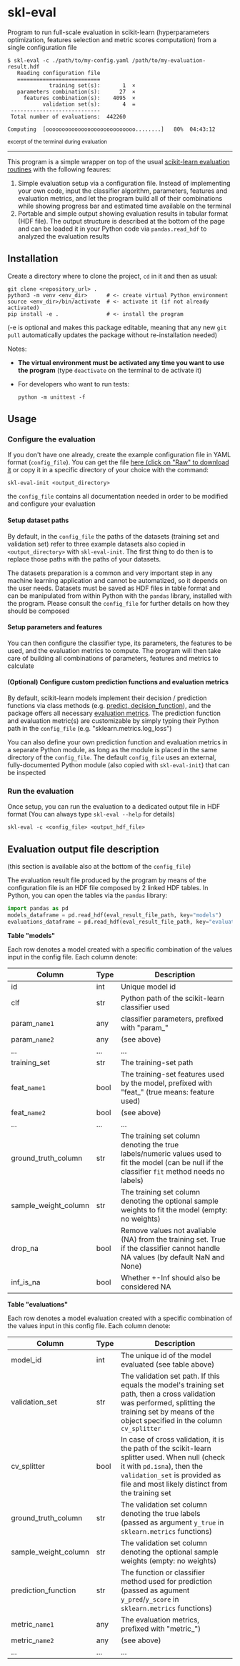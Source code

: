 # skl-eval

Program to run full-scale evaluation in scikit-learn (hyperparameters 
optimization, features selection and metric scores computation)
from a single configuration file

```console
$ skl-eval -c ./path/to/my-config.yaml /path/to/my-evaluation-result.hdf
   Reading configuration file
   ==========================
             training set(s):       1  ×
   parameters combination(s):      27  ×
     features combination(s):    4095  ×
           validation set(s):       4  =
 ----------------------------
 Total number of evaluations:  442260

Computing  [oooooooooooooooooooooooooooo........]   80%  04:43:12
```
<sup>excerpt of the terminal during evaluation</sup>
<hr>

    
This program is a simple wrapper on top of the usual 
[scikit-learn evaluation routines](https://scikit-learn.org/stable/modules/model_evaluation.html)
with the following feaures:

 1. Simple evaluation setup via a configuration file. Instead of implementing 
    your own code, input the classifier algorithm, parameters, features and 
    evaluation metrics, and let the program build all of their combinations 
    while showing progress bar and estimated time available on the terminal
 3. Portable and simple output showing evaluation results in tabular format
    (HDF file). The output structure is described at the bottom of the page
    and can be loaded it in your Python code via `pandas.read_hdf` to
    analyzed the evaluation results
    

## Installation

Create a directory where to clone the project, `cd` in it and then
as usual:

```console
git clone <repository_url> .
python3 -m venv <env_dir>      # <- create virtual Python environment
source <env_dir>/bin/activate  # <- activate it (if not already activated)
pip install -e .               # <- install the program
```
(-e is optional  and makes this package editable, meaning that any new 
`git pull` automatically updates the package without re-installation needed)

Notes: 
 - **The virtual environment must be activated any time you want to use 
   the program** (type `deactivate` on the terminal to de activate it)

 - For developers who want to run tests:

   ```console
   python -m unittest -f
   ```

## Usage

<!-- [evaluation
  metrics](https://scikit-learn.org/stable/modules/model_evaluation.html)
 -->

### Configure the evaluation

If you don't have one already, create the example configuration file in YAML 
format (`config_file`). You can get the file [here (click on "Raw" to download it](https://github.com/rizac/skl-eval/blob/main/data/evalconfig.yaml) 
or copy it in a specific directory of your choice with the command:

```console
skl-eval-init <output_directory>
```
the `config_file` contains all documentation needed in order to be modified and configure 
your evaluation

#### Setup dataset paths

By default, in the `config_file` the paths of the datasets (training set and 
validation set) refer to three example datasets also copied in `<output_directory>` 
with `skl-eval-init`. The first thing to do then is to replace those paths with
the paths of your datasets.

The datasets preparation is a common and very important step in any machine
learning application and cannot be automatized, so it depends on the user needs.
Datasets must be saved as HDF files in table format and can be manipulated
from within Python with the `pandas` library, installed with the program.
Please consult the `config_file` for further details on how they should
be composed

#### Setup parameters and features

You can then configure the classifier type, its parameters,
the features to be used, and the evaluation metrics to compute. 
The program will then take care of building all combinations of 
parameters, features and metrics to calculate


#### (Optional) Configure custom prediction functions and evaluation metrics
 
By default, scikit-learn models implement their decision / prediction
functions via class methods (e.g. [predict, decision_function](https://scikit-learn.org/stable/glossary.html#methods)), and
the package offers all necessary [evaluation metrics](https://scikit-learn.org/stable/modules/model_evaluation.html). 
The prediction function and evaluation metric(s) are customizable 
by simply typing their Python path in the `config_file`
(e.g. "sklearn.metrics.log_loss")

You can also define your own prediction function and evaluation metrics in a
separate Python module, as long as the module is placed in the same directory 
of the `config_file`. The default `config_file` uses an external, fully-documented
Python module (also copied with `skl-eval-init`) that can be inspected


### Run the evaluation

Once setup, you can run the evaluation to a dedicated output file in HDF format
(You can always type `skl-eval --help` for details)

```console
skl-eval -c <config_file> <output_hdf_file>
```

## Evaluation output file description

(this section is available also at the bottom of the `config_file`)

<!-- DEVELOPERS NOTE: when modifying the Evaluation output file description,
it is recommended to modify it here and then copy/paste this section at the
bottom of data/evalconfig.yaml -->

The evaluation result file produced by the program by means of the
configuration file is an HDF file composed by 2 linked HDF tables. In Python,
you can open the tables via the `pandas` library:

```python
import pandas as pd
models_dataframe = pd.read_hdf(eval_result_file_path, key="models")
evaluations_dataframe = pd.read_hdf(eval_result_file_path, key="evaluations")
```

**Table "models"**

Each row denotes a model created with a specific combination of the values
input in the config file. Each column denote:

| Column        | Type | Description                                        |
|---------------|------|----------------------------------------------------|
| id            | int  | Unique model id                                    |
| clf           | str  | Python path of the scikit-learn classifier used    |
| param_`name1` | any  | classifier parameters, prefixed with "param_"      |
| param_`name2` | any  | (see above)                                        |
| ...           | ...  | ...                                                |
| training_set  | str  | The training-set path                              |
| feat_`name1`  | bool | The training-set features used by the model, prefixed with "feat_" (true means: feature used) |
| feat_`name2`  | bool | (see above)                                        |
| ...           | ...  | ...                                                |
| ground_truth_column | str  | The training set column denoting the true labels/numeric values used to fit the model (can be null if the classifier `fit` method needs no labels) |
| sample_weight_column | str  | The training set column denoting the optional sample weights to fit the model (empty: no weights) |
| drop_na       | bool | Remove values not avaliable (NA) from the training set. True if the classifier cannot handle NA values (by default NaN and None) |
| inf_is_na     | bool | Whether +-Inf should also be considered NA                    |


**Table "evaluations"**

Each row denotes a model evaluation created with a specific combination of
the values input in this config file. Each column denote:

| Column               | Type | Description                                 |
|----------------------|------|---------------------------------------------|
| model_id             | int  | The unique id of the model evaluated (see table above)       |
| validation_set       | str  | The validation set path. If this equals the model's training set path, then a cross validation was performed, splitting the training set by means of the object specified in the column `cv_splitter` |
| cv_splitter          | bool | In case of cross validation, it is the path of the scikit-learn splitter used. When null (check it with `pd.isna`), then the `validation_set` is provided as file and most likely distinct from the training set |
| ground_truth_column  | str  | The validation set column denoting the true labels (passed as argument `y_true` in `sklearn.metrics` functions) |
| sample_weight_column | str  | The validation set column denoting the optional sample weights (empty: no weights) |
| prediction_function  | str  | The function or classifier method used for prediction (passed as agument `y_pred`/`y_score` in `sklearn.metrics` functions) |
| metric_`name1`       | any  | The evaluation metrics, prefixed with "metric_")     |
| metric_`name2`       | any  | (see above)                                          |
| ...                  | ...  | ...                                                  |
